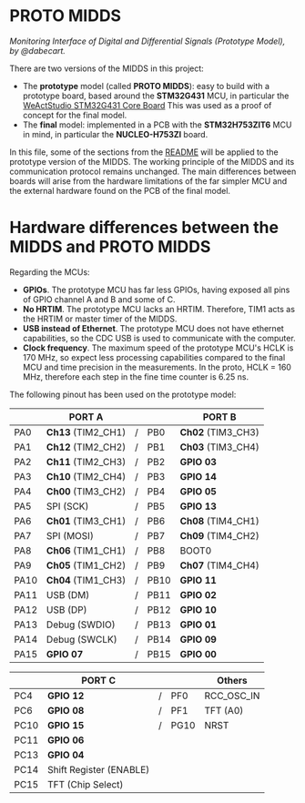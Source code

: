 # PROTO MIDDS
*Monitoring Interface of Digital and Differential Signals (Prototype Model), by @dabecart.*

There are two versions of the MIDDS in this project: 
- The **prototype** model (called **PROTO MIDDS**): easy to build with a prototype board, based around the **STM32G431** MCU, in particular the [WeActStudio STM32G431 Core Board](https://github.com/WeActStudio/WeActStudio.STM32G431CoreBoard) This was used as a proof of concept for the final model.
- The **final** model: implemented in a PCB with the **STM32H753ZIT6** MCU in mind, in particular the **NUCLEO-H753ZI** board.

In this file, some of the sections from the [README](docs\README.md) will be applied to the prototype version of the MIDDS. The working principle of the MIDDS and its communication protocol remains unchanged. The main differences between boards will arise from the hardware limitations of the far simpler MCU and the external hardware found on the PCB of the final model.

# Hardware differences between the MIDDS and PROTO MIDDS

Regarding the MCUs:

- **GPIOs**. The prototype MCU has far less GPIOs, having exposed all pins of GPIO channel A and B and some of C.
- **No HRTIM**. The prototype MCU lacks an HRTIM. Therefore, TIM1 acts as the HRTIM or master timer of the MIDDS. 
- **USB instead of Ethernet**. The prototype MCU does not have ethernet capabilities, so the CDC USB is used to communicate with the computer.
- **Clock frequency**. The maximum speed of the prototype MCU's HCLK is 170 MHz, so expect less processing capabilities compared to the final MCU and time precision in the measurements. In the proto, HCLK = 160 MHz, therefore each step in the fine time counter is 6.25 ns. 

The following pinout has been used on the prototype model:

|      | **PORT A**                 |     |      | **PORT B**               |
| ---  | ---                        | --- | ---  | ---                      |
| PA0  | **Ch13** (TIM2_CH1)        | /   | PB0  | **Ch02** (TIM3_CH3)      |
| PA1  | **Ch12** (TIM2_CH2)        | /   | PB1  | **Ch03** (TIM3_CH4)      |
| PA2  | **Ch11** (TIM2_CH3)        | /   | PB2  | **GPIO 03**              |
| PA3  | **Ch10** (TIM2_CH4)        | /   | PB3  | **GPIO 14**              |
| PA4  | **Ch00** (TIM3_CH2)        | /   | PB4  | **GPIO 05**              |
| PA5  | SPI (SCK)                  | /   | PB5  | **GPIO 13**              |
| PA6  | **Ch01** (TIM3_CH1)        | /   | PB6  | **Ch08** (TIM4_CH1)      |
| PA7  | SPI (MOSI)                 | /   | PB7  | **Ch09** (TIM4_CH2)      |
| PA8  | **Ch06** (TIM1_CH1)        | /   | PB8  | BOOT0                    |
| PA9  | **Ch05** (TIM1_CH2)        | /   | PB9  | **Ch07** (TIM4_CH4)      |
| PA10 | **Ch04** (TIM1_CH3)        | /   | PB10 | **GPIO 11**              |
| PA11 | USB (DM)                   | /   | PB11 | **GPIO 02**              |
| PA12 | USB (DP)                   | /   | PB12 | **GPIO 10**              |
| PA13 | Debug (SWDIO)              | /   | PB13 | **GPIO 01**              |
| PA14 | Debug (SWCLK)              | /   | PB14 | **GPIO 09**              |
| PA15 | **GPIO 07**                | /   | PB15 | **GPIO 00**              |

|      | **PORT C**                 |     |      | **Others**               |
| ---  | ---                        | --- | ---  | ---                      | 
| PC4  | **GPIO 12**                | /   | PF0  | RCC_OSC_IN               |
| PC6  | **GPIO 08**                | /   | PF1  | TFT (A0)                 |
| PC10 | **GPIO 15**                | /   | PG10 | NRST                     |
| PC11 | **GPIO 06**                | 
| PC13 | **GPIO 04**                | 
| PC14 | Shift Register (ENABLE)    |
| PC15 | TFT (Chip Select)          |